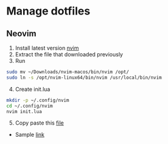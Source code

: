 # Manage dotfiles

## Neovim

1. Install latest version [nvim](https://github.com/neovim/neovim/releases/tag/stable)
2. Extract the file that downloaded previously
3. Run
```bash
sudo mv ~/Downloads/nvim-macos/bin/nvim /opt/
sudo ln -s /opt/nvim-linux64/bin/nvim /usr/local/bin/nvim
```
4. Create init.lua
```bash
mkdir -p ~/.config/nvim
cd ~/.config/nvim
nvim init.lua
```
5. Copy paste this [file](https://github.com/nvim-lua/kickstart.nvim/blob/master/init.lua)

- Sample [link](https://www.youtube.com/watch?v=stqUbv-5u2s)
